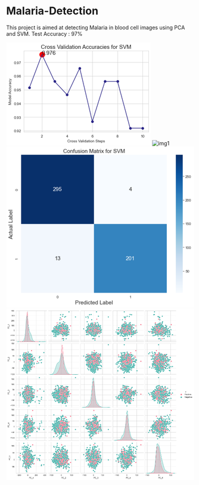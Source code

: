 # Malaria-Detection
This project is aimed at detecting Malaria in blood cell images using PCA and SVM.
Test Accuracy : 97%

![img3](/img/img3.png)
![img1](https://user-images.githubusercontent.com/10389287/204158133-26e9b487-ffee-4657-95e7-e4d7289ef02c.png)
![img4](/img/img4.png)
![img2](/img/img2.png)

